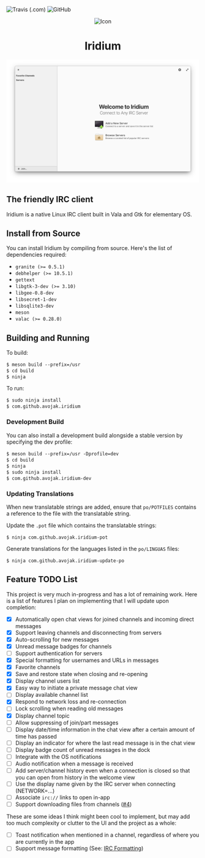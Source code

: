 ![Travis (.com)](https://img.shields.io/travis/com/avojak/iridium.svg)
![GitHub](https://img.shields.io/github/license/avojak/iridium.svg?color=blue)

<p align="center">
  <img src="data/assets/iridium.svg" alt="Icon" />
</p>
<h1 align="center">Iridium</h1>

![Screenshot](data/assets/screenshots/iridium-screenshot-01.png)

## The friendly IRC client

Iridium is a native Linux IRC client built in Vala and Gtk for elementary OS.

## Install from Source

You can install Iridium by compiling from source. Here's the list of
dependencies required:

- `granite (>= 0.5.1)`
- `debhelper (>= 10.5.1)`
- `gettext`
- `libgtk-3-dev (>= 3.10)`
- `libgee-0.8-dev`
- `libsecret-1-dev`
- `libsqlite3-dev`
- `meson`
- `valac (>= 0.28.0)`

## Building and Running

To build:

```
$ meson build --prefix=/usr
$ cd build
$ ninja
```

To run:

```
$ sudo ninja install
$ com.github.avojak.iridium
```

### Development Build

You can also install a development build alongside a stable version by specifying the dev profile:

```
$ meson build --prefix=/usr -Dprofile=dev
$ cd build
$ ninja
$ sudo ninja install
$ com.github.avojak.iridium-dev
```

### Updating Translations

When new translatable strings are added, ensure that `po/POTFILES` contains a
reference to the file with the translatable string.

Update the `.pot` file which contains the translatable strings:

```
$ ninja com.github.avojak.iridium-pot
```

Generate translations for the languages listed in the `po/LINGUAS` files:

```
$ ninja com.github.avojak.iridium-update-po
```

## Feature TODO List

This project is very much in-progress and has a lot of remaining work. Here is a list of features I plan on implementing that I will update upon completion:

- [x] Automatically open chat views for joined channels and incoming direct messages
- [x] Support leaving channels and disconnecting from servers
- [x] Auto-scrolling for new messages
- [x] Unread message badges for channels
- [ ] Support authentication for servers
- [x] Special formatting for usernames and URLs in messages
- [x] Favorite channels
- [x] Save and restore state when closing and re-opening
- [x] Display channel users list
- [x] Easy way to initiate a private message chat view
- [ ] Display available channel list
- [x] Respond to network loss and re-connection
- [ ] Lock scrolling when reading old messages
- [x] Display channel topic
- [ ] Allow suppressing of join/part messages
- [ ] Display date/time information in the chat view after a certain amount of time has passed
- [ ] Display an indicator for where the last read message is in the chat view
- [ ] Display badge count of unread messages in the dock
- [ ] Integrate with the OS notifications
- [ ] Audio notification when a message is received
- [ ] Add server/channel history even when a connection is closed so that you can open from history in the welcome view
- [ ] Use the display name given by the IRC server when connecting (NETWORK=...)
- [ ] Associate `irc://` links to open in-app
- [ ] Support downloading files from channels ([#4](https://github.com/avojak/iridium/issues/4))

These are some ideas I think might been cool to implement, but may add too much complexity or clutter to the UI and the project as a whole:

- [ ] Toast notification when mentioned in a channel, regardless of where you are currently in the app
- [ ] Support message formatting (See: [IRC Formatting](https://modern.ircdocs.horse/formatting.html))
